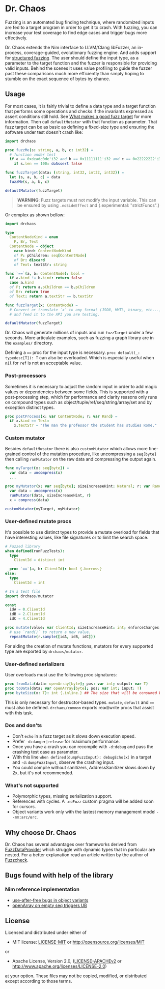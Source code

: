 # Dr. Chaos

Fuzzing is an automated bug finding technique, where randomized inputs are fed to a target
program in order to get it to crash. With fuzzing, you can increase your test coverage to
find edge cases and trigger bugs more effectively.

Dr. Chaos extends the Nim interface to LLVM/Clang libFuzzer, an in-process,
coverage-guided, evolutionary fuzzing engine. And adds support for
[structured fuzzing](https://github.com/google/fuzzing/blob/master/docs/structure-aware-fuzzing.md).
The user should define the input type, as a parameter to the target function and the
fuzzer is responsible for providing valid inputs. Behind the scenes it uses value profiling
to guide the fuzzer past these comparisons much more efficiently than simply hoping to
stumble on the exact sequence of bytes by chance.

## Usage

For most cases, it is fairly trivial to define a data type and a target function that
performs some operations and checks if the invariants expressed as assert conditions still
hold. See [What makes a good fuzz target](https://github.com/google/fuzzing/blob/master/docs/good-fuzz-target.md)
for more information. Then call `defaultMutator` with that function as parameter. That fuzz target can be as basic as
defining a fixed-size type and ensuring the software under test doesn't crash like:

```nim
import drchaos

proc fuzzMe(s: string, a, b, c: int32) =
  # function under test
  if a == 0xdeadc0de'i32 and b == 0x11111111'i32 and c == 0x22222222'i32:
    if s.len == 100: doAssert false

func fuzzTarget(data: (string, int32, int32, int32)) =
  let (s, a, b, c) = data
  fuzzMe(s, a, b, c)

defaultMutator(fuzzTarget)
```

> **WARNING**: Fuzz targets must not modify the input variable. This can be ensured by using `.noSideEffect`
> and {.experimental: "strictFuncs".}

Or complex as shown bellow:

```nim
import drchaos

type
  ContentNodeKind = enum
    P, Br, Text
  ContentNode = object
    case kind: ContentNodeKind
    of P: pChildren: seq[ContentNode]
    of Br: discard
    of Text: textStr: string

func `==`(a, b: ContentNode): bool =
  if a.kind != b.kind: return false
  case a.kind
  of P: return a.pChildren == b.pChildren
  of Br: return true
  of Text: return a.textStr == b.textStr

func fuzzTarget(x: ContentNode) =
  # Convert or translate `x` to any format (JSON, HMTL, binary, etc...)
  # and feed it to the API you are testing.

defaultMutator(fuzzTarget)
```

Dr. Chaos will generate millions of inputs and run `fuzzTarget` under a few seconds.
More articulate examples, such as fuzzing a graph library are in the `examples/` directory.

Defining a `==` proc for the input type is necessary. `proc default(_: typedesc[T]): T` can also
be overloaded. Which is especially useful when `nil` for `ref` is not an acceptable value.

### Post-processors

Sometimes it is necessary to adjust the random input in order to add magic values or
dependencies between some fields. This is supported with a post-processing step, which for
performance and clarity reasons only runs on compound types such as
object/tuple/ref/seq/string/array/set and by exception distinct types.

```nim
proc postProcess(x: var ContentNode; r: var Rand) =
  if x.kind == Text:
    x.textStr = "The man the professor the student has studies Rome."
```

### Custom mutator

Besides `defaultMutator` there is also `customMutator` which allows more fine-grained
control of the mutation procedure, like uncompressing a `seq[byte]` then calling
`runMutator` on the raw data and compressing the output again.

```nim
func myTarget(x: seq[byte]) =
  var data = uncompress(x)
  ...

proc myMutator(x: var seq[byte]; sizeIncreaseHint: Natural; r: var Rand) =
  var data = uncompress(x)
  runMutator(data, sizeIncreaseHint, r)
  x = compress(data)

customMutator(myTarget, myMutator)
```

### User-defined mutate procs

It's possible to use distinct types to provide a mutate overload for fields that have
interesting values, like file signatures or to limit the search space.

```nim
# Fuzzed library
when defined(runFuzzTests):
  type
    ClientId = distinct int

  proc `==`(a, b: ClientId): bool {.borrow.}
else:
  type
    ClientId = int

# In a test file
import drchaos/mutator

const
  idA = 0.ClientId
  idB = 2.ClientId
  idC = 4.ClientId

proc mutate(value: var ClientId; sizeIncreaseHint: int; enforceChanges: bool; r: var Rand) =
  # use `rand()` to return a new value.
  repeatMutate(r.sample([idA, idB, idC]))
```

For aiding the creation of mutate functions, mutators for every supported type are
exported by `drchaos/mutator`.

### User-defined serializers

User overloads must use the following proc signatures:

```nim
proc fromData(data: openArray[byte]; pos: var int; output: var T)
proc toData(data: var openArray[byte]; pos: var int; input: T)
proc byteSize(x: T): int {.inline.} ## The size that will be consumed by the serialized type in bytes.
```

This is only necessary for destructor-based types. `mutate`, `default` and `==` must also be defined.
`drchaos/common` exports read/write procs that assist with this task.

### Dos and don'ts

- Don't `echo`  in a fuzz target as it slows down execution speed.
- Prefer `-d:danger|release` for maximum performance.
- Once you have a crash you can recompile with `-d:debug` and pass the crashing test case as parameter.
- With this line `when defined(dumpFuzzInput): debugEcho(x)` in a target and `-d:dumpFuzzInput`, observe the crashing input.
- You could compile without sanitizers, AddressSanitizer slows down by 2x, but it's not recommended.

### What's not supported

- Polymorphic types, missing serialization support.
- References with cycles. A `.noFuzz` custom pragma will be added soon for cursors.
- Object variants work only with the lastest memory management model `--mm:arc/orc`.

## Why choose Dr. Chaos

Dr. Chaos has several advantages over frameworks derived from
[FuzzDataProvider](https://github.com/google/fuzzing/blob/master/docs/split-inputs.md)
which struggle with dynamic types that in particular are nested. For a better explanation
read an article written by the author of
[Fuzzcheck](https://github.com/loiclec/fuzzcheck-rs/blob/main/articles/why_not_bytes.md).

## Bugs found with help of the library

### Nim reference implementation

* [use-after-free bugs in object variants](https://github.com/nim-lang/Nim/issues/20305)
* [openArray on empty seq triggers UB](https://github.com/nim-lang/Nim/issues/20294)

## License

Licensed and distributed under either of

* MIT license: [LICENSE-MIT](LICENSE-MIT) or http://opensource.org/licenses/MIT

or

* Apache License, Version 2.0, ([LICENSE-APACHEv2](LICENSE-APACHEv2) or http://www.apache.org/licenses/LICENSE-2.0)

at your option. These files may not be copied, modified, or distributed except according to those terms.
